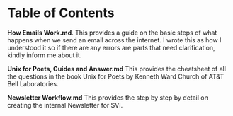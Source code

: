 # Table of Contents
 
**How Emails Work.md**. This provides a guide on the basic steps of what happens when we send an email across the internet. I wrote this as how I understood it so if there are any errors are parts that need clarification, kindly inform me about it.

**Unix for Poets, Guides and Answer.md** This provides the cheatsheet of all the questions in the book Unix for Poets by Kenneth Ward Church of AT&T Bell Laboratories.

**Newsletter Workflow.md** This provides the step by step by detail on creating the internal Newsletter for SVI.

